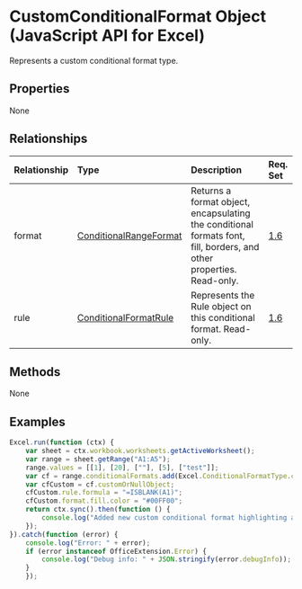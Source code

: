 # CustomConditionalFormat Object (JavaScript API for Excel)

Represents a custom conditional format type.

## Properties

None

## Relationships
| Relationship | Type	|Description| Req. Set|
|:---------------|:--------|:----------|:----|
|format|[ConditionalRangeFormat](conditionalrangeformat.md)|Returns a format object, encapsulating the conditional formats font, fill, borders, and other properties. Read-only.|[1.6](../requirement-sets/excel-api-requirement-sets.md)|
|rule|[ConditionalFormatRule](conditionalformatrule.md)|Represents the Rule object on this conditional format. Read-only.|[1.6](../requirement-sets/excel-api-requirement-sets.md)|

## Methods
None


## Examples
```js
Excel.run(function (ctx) {
    var sheet = ctx.workbook.worksheets.getActiveWorksheet();
    var range = sheet.getRange("A1:A5");
    range.values = [[1], [20], [""], [5], ["test"]];
    var cf = range.conditionalFormats.add(Excel.ConditionalFormatType.custom);
    var cfCustom = cf.customOrNullObject;
    cfCustom.rule.formula = "=ISBLANK(A1)";
    cfCustom.format.fill.color = "#00FF00";
    return ctx.sync().then(function () {
        console.log("Added new custom conditional format highlighting all blank cells.");
    });
}).catch(function (error) {
    console.log("Error: " + error);
    if (error instanceof OfficeExtension.Error) {
        console.log("Debug info: " + JSON.stringify(error.debugInfo));
    }
    });
```